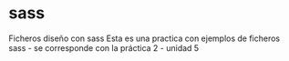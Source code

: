 # sass
Ficheros diseño con sass
Esta es una practica con ejemplos de ficheros sass - se corresponde con la práctica 2 - unidad 5
